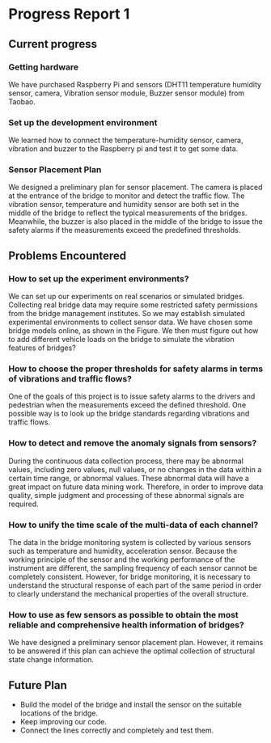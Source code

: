 # Progress Report 1

## Current progress

### Getting hardware
We have purchased Raspberry Pi and sensors (DHT11 temperature humidity sensor, camera, Vibration sensor module, Buzzer sensor module) from Taobao.

### Set up the development environment
We learned how to connect the temperature-humidity sensor, camera, vibration and buzzer to the Raspberry pi and test it to get some data.

### Sensor Placement Plan
We designed a preliminary plan for sensor placement. The camera is placed at the entrance of the bridge to monitor and detect the traffic flow. The vibration sensor, temperature and humidity sensor are both set in the middle of the bridge to reflect the typical measurements of the bridges. Meanwhile, the buzzer is also placed in the middle of the bridge to issue the safety alarms if the measurements exceed the predefined thresholds.

## Problems Encountered

### How to set up the experiment environments?
We can set up our experiments on real scenarios or simulated bridges. Collecting real bridge data may require some restricted safety permissions from the bridge management institutes. So we may establish simulated experimental environments to collect sensor data. We have chosen some bridge models online, as shown in the Figure. We then must figure out how to add different vehicle loads on the bridge to simulate the vibration features of bridges?

### How to choose the proper thresholds for safety alarms in terms of vibrations and traffic flows?
One of the goals of this project is to issue safety alarms to the drivers and pedestrian when the measurements exceed the defined threshold. One possible way is to look up the bridge standards regarding vibrations and traffic flows.

### How to detect and remove the anomaly signals from sensors?
During the continuous data collection process, there may be abnormal values, including zero values, null values, or no changes in the data within a certain time range, or abnormal values. These abnormal data will have a great impact on future data mining work. Therefore, in order to improve data quality, simple judgment and processing of these abnormal signals are required.

### How to unify the time scale of the multi-data of each channel?
The data in the bridge monitoring system is collected by various sensors such as temperature and humidity, acceleration sensor. Because the working principle of the sensor and the working performance of the instrument are different, the sampling frequency of each sensor cannot be completely consistent. However, for bridge monitoring, it is necessary to understand the structural response of each part of the same period in order to clearly understand the mechanical properties of the overall structure.

### How to use as few sensors as possible to obtain the most reliable and comprehensive health information of bridges?
We have designed a preliminary sensor placement plan. However, it remains to be answered if this plan can achieve the optimal collection of structural state change information.

## Future Plan
- Build the model of the bridge and install the sensor on the suitable locations of the bridge.
- Keep improving our code.
- Connect the lines correctly and completely and test them.
